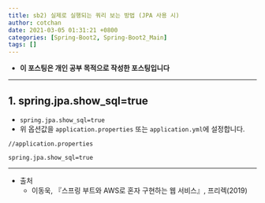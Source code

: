 ```yaml
---
title: sb2) 실제로 실행되는 쿼리 보는 방법 (JPA 사용 시)
author: cotchan 
date: 2021-03-05 01:31:21 +0800 
categories: [Spring-Boot2, Spring-Boot2_Main]
tags: [] 
---
```


+ **이 포스팅은 개인 공부 목적으로 작성한 포스팅입니다**

---

## 1. spring.jpa.show_sql=true

+ `spring.jpa.show_sql=true`
+ 위 옵션값을 `application.properties` 또는 `application.yml`에 설정합니다.

```
//application.properties

spring.jpa.show_sql=true
```


---

+ 출처
  + 이동욱, 『스프링 부트와 AWS로 혼자 구현하는 웹 서비스』, 프리렉(2019) 
